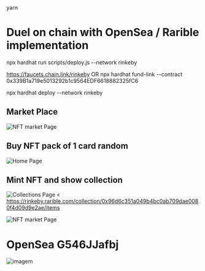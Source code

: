 yarn 

# Duel on chain with OpenSea / Rarible implementation
npx hardhat run scripts/deploy.js --network rinkeby

https://faucets.chain.link/rinkeby  OR
npx hardhat fund-link --contract 0x339B1a719e5013292b1c9564EDF6618882325fC6

npx hardhat deploy --network rinkeby

## Market Place
![NFT market Page](https://github.com/mcruzvas/nft_duel/blob/main/Screenshot%202022-01-16%20194839.png?raw=true)
## Buy NFT pack of 1 card random
![Home Page](https://raw.githubusercontent.com/mcruzvas/nft_duel/main/screensho1.png)
## Mint NFT and show collection
![Collections Page](https://raw.githubusercontent.com/mcruzvas/nft_duel/main/screenshot2.png)
<
https://rinkeby.rarible.com/collection/0x96d6c351a049b4bc0ab709dae0080f4d09d9e2ae/items

![NFT market Page](https://github.com/mcruzvas/nft_duel/blob/main/Screenshot%202022-01-16%20194839.png?raw=true)
# OpenSea G546JJafbj
![imagem](https://user-images.githubusercontent.com/15989933/149954156-fa829433-6c86-40f9-ab29-a68b4042cbe5.png)

